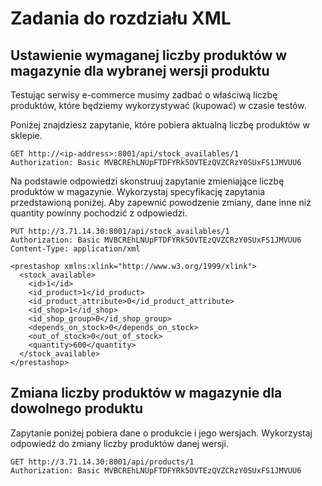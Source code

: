 # Zadania do rozdziału XML

## Ustawienie wymaganej liczby produktów w magazynie dla wybranej wersji produktu
Testując serwisy e-commerce musimy zadbać o właściwą liczbę produktów, które będziemy wykorzystywać (kupować) w czasie testów.

Poniżej znajdziesz zapytanie, które pobiera aktualną liczbę produktów w sklepie. 
```
GET http://<ip-address>:8001/api/stock_availables/1
Authorization: Basic MVBCREhLNUpFTDFYRk5OVTEzQVZCRzY0SUxFS1JMVUU6
```
Na podstawie odpowiedzi skonstruuj zapytanie zmieniające liczbę produktów w magazynie. Wykorzystaj specyfikację zapytania przedstawioną poniżej. Aby zapewnić powodzenie zmiany, dane inne niż quantity powinny pochodzić z odpowiedzi.

```
PUT http://3.71.14.30:8001/api/stock_availables/1
Authorization: Basic MVBCREhLNUpFTDFYRk5OVTEzQVZCRzY0SUxFS1JMVUU6
Content-Type: application/xml

<prestashop xmlns:xlink="http://www.w3.org/1999/xlink">
  <stock_available>
    <id>1</id>
    <id_product>1</id_product>
    <id_product_attribute>0</id_product_attribute> 
    <id_shop>1</id_shop> 
    <id_shop_group>0</id_shop_group> 
    <depends_on_stock>0</depends_on_stock>
    <out_of_stock>0</out_of_stock>
    <quantity>600</quantity>
  </stock_available>
</prestashop>
```

## Zmiana liczby produktów w magazynie dla dowolnego produktu

Zapytanie poniżej pobiera dane o produkcie i jego wersjach. Wykorzystaj odpowiedź do zmiany liczby produktów danej wersji.

```
GET http://3.71.14.30:8001/api/products/1
Authorization: Basic MVBCREhLNUpFTDFYRk5OVTEzQVZCRzY0SUxFS1JMVUU6
```
